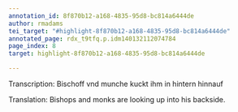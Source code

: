 ```yaml
---
annotation_id: 8f870b12-a168-4835-95d8-bc814a6444de
author: rmadams
tei_target: "#highlight-8f870b12-a168-4835-95d8-bc814a6444de"
annotated_page: rdx_t9tfq.p.idm140132112074784
page_index: 8
target: highlight-8f870b12-a168-4835-95d8-bc814a6444de

---
```

Transcription: Bischoff vnd munche kuckt ihm in hintern hinnauf

Translation: Bishops and monks are looking up into his backside.